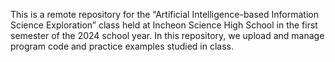 This is a remote repository for the “Artificial Intelligence-based Information Science Exploration” class held at Incheon Science High School in the first semester of the 2024 school year. In this repository, we upload and manage program code and practice examples studied in class.